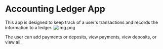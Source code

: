 # Accounting Ledger App
This app is designed to keep track of a user's transactions and records the information to a ledger.
![img.png](LedgerHome.png)


The user can add payments or deposits, view payments, view deposits, or view all.
